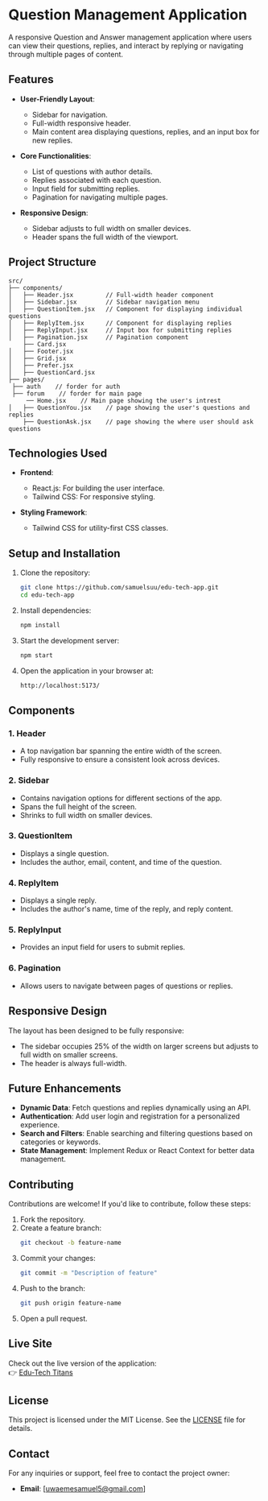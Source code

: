 
# **Question Management Application**

A responsive Question and Answer management application where users can view their questions, replies, and interact by replying or navigating through multiple pages of content.

## **Features**

- **User-Friendly Layout**:
  - Sidebar for navigation.
  - Full-width responsive header.
  - Main content area displaying questions, replies, and an input box for new replies.

- **Core Functionalities**:
  - List of questions with author details.
  - Replies associated with each question.
  - Input field for submitting replies.
  - Pagination for navigating multiple pages.

- **Responsive Design**:
  - Sidebar adjusts to full width on smaller devices.
  - Header spans the full width of the viewport.

## **Project Structure**

```
src/
├── components/
│   ├── Header.jsx         // Full-width header component
│   ├── Sidebar.jsx        // Sidebar navigation menu
│   ├── QuestionItem.jsx   // Component for displaying individual questions
│   ├── ReplyItem.jsx      // Component for displaying replies
│   ├── ReplyInput.jsx     // Input box for submitting replies
│   ├── Pagination.jsx     // Pagination component
    ├── Card.jsx         
│   ├── Footer.jsx        
│   ├── Grid.jsx   
│   ├── Prefer.jsx      
│   ├── QuestionCard.jsx     
├── pages/
 ├── auth    // forder for auth
 ├── forum    // forder for main page
     ── Home.jsx    // Main page showing the user's intrest
│   ├── QuestionYou.jsx    // page showing the user's questions and replies
    ├── QuestionAsk.jsx    // page showing the where user should ask questions
```

## **Technologies Used**

- **Frontend**:
  - React.js: For building the user interface.
  - Tailwind CSS: For responsive styling.

- **Styling Framework**:
  - Tailwind CSS for utility-first CSS classes.

## **Setup and Installation**

1. Clone the repository:
   ```bash
   git clone https://github.com/samuelsuu/edu-tech-app.git
   cd edu-tech-app
   ```

2. Install dependencies:
   ```bash
   npm install
   ```

3. Start the development server:
   ```bash
   npm start
   ```

4. Open the application in your browser at:
   ```bash
   http://localhost:5173/
   ```

## **Components**

### 1. **Header**
- A top navigation bar spanning the entire width of the screen.
- Fully responsive to ensure a consistent look across devices.

### 2. **Sidebar**
- Contains navigation options for different sections of the app.
- Spans the full height of the screen.
- Shrinks to full width on smaller devices.

### 3. **QuestionItem**
- Displays a single question.
- Includes the author, email, content, and time of the question.

### 4. **ReplyItem**
- Displays a single reply.
- Includes the author's name, time of the reply, and reply content.

### 5. **ReplyInput**
- Provides an input field for users to submit replies.

### 6. **Pagination**
- Allows users to navigate between pages of questions or replies.

## **Responsive Design**

The layout has been designed to be fully responsive:
- The sidebar occupies 25% of the width on larger screens but adjusts to full width on smaller screens.
- The header is always full-width.

## **Future Enhancements**

- **Dynamic Data**: Fetch questions and replies dynamically using an API.
- **Authentication**: Add user login and registration for a personalized experience.
- **Search and Filters**: Enable searching and filtering questions based on categories or keywords.
- **State Management**: Implement Redux or React Context for better data management.

## **Contributing**

Contributions are welcome! If you'd like to contribute, follow these steps:

1. Fork the repository.
2. Create a feature branch:
   ```bash
   git checkout -b feature-name
   ```
3. Commit your changes:
   ```bash
   git commit -m "Description of feature"
   ```
4. Push to the branch:
   ```bash
   git push origin feature-name
   ```
5. Open a pull request.

## **Live Site**

Check out the live version of the application:  
👉 [Edu-Tech Titans](https://edu-tech-titans.netlify.app/)


## **License**

This project is licensed under the MIT License. See the [LICENSE](LICENSE) file for details.

## **Contact**

For any inquiries or support, feel free to contact the project owner:
- **Email**: [uwaemesamuel5@gmail.com]
